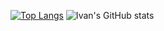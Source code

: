 [![Top Langs](https://github-readme-stats.vercel.app/api/top-langs/?username=IFalimendikov&layout=compact&theme=tokyonight&card_width=320)](https://github.com/IFalimendikov/github-readme-stats)
![Ivan's GitHub stats](https://github-readme-stats.vercel.app/api?username=IFalimendikov&theme=tokyonight&show_icons=true&hide=contribs,prs&card_width=300&include_all_commits)
